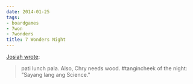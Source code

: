```yaml
---
date: 2014-01-25
tags:
- boardgames
- 7won
- 7wonders
title: 7 Wonders Night
---
```


[Josiah wrote](https://www.facebook.com/media/set/?vanity=josiah.habana&set=a.10152203876160242): 

> pati lunch pala. Also, Chry needs wood. #tangincheek of the night: "Sayang lang ang Science."